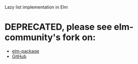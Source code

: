 Lazy list implementation in Elm

# DEPRECATED, please see elm-community's fork on:
* [elm-package](http://package.elm-lang.org/packages/elm-community/lazy-list/latest)
* [GitHub](https://github.com/elm-community/lazy-list/)
